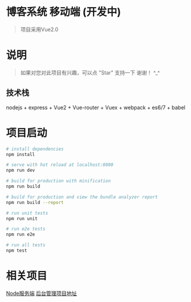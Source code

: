 # 
# 博客系统 移动端 (开发中)

> 项目采用Vue2.0


# 说明

>  如果对您对此项目有兴趣，可以点 "Star" 支持一下 谢谢！ ^_^


## 技术栈

nodejs + express + Vue2 + Vue-router + Vuex + webpack + es6/7 + babel


# 项目启动

``` bash
# install dependencies
npm install

# serve with hot reload at localhost:8080
npm run dev

# build for production with minification
npm run build

# build for production and view the bundle analyzer report
npm run build --report

# run unit tests
npm run unit

# run e2e tests
npm run e2e

# run all tests
npm test
```
# 相关项目
[Node服务端](https://github.com/sixdre/blog-node)
[后台管理项目地址](https://github.com/sixdre/blog-manage)
